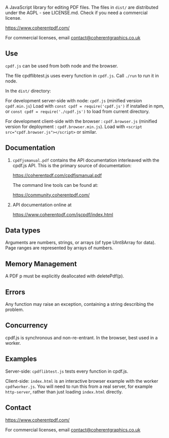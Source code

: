 A JavaScript library for editing PDF files. The files in `dist/` are distributed
under the AGPL - see LICENSE.md. Check if you need a commercial license.

https://www.coherentpdf.com/

For commercial licenses, email contact@coherentgraphics.co.uk

Use
---

`cpdf.js` can be used from both node and the browser.

The file cpdflibtest.js uses every function in `cpdf.js`. Call `./run` to run
it in node.

In the `dist/` directory:

For development server-side with node: `cpdf.js` (minified version
`cpdf.min.js`) Load with `const cpdf = require('cpdf.js')` if installed in npm,
or `const cpdf = require('./cpdf.js')` to load from current directory.

For development client-side with the browser : `cpdf.browser.js` (minified
version for deployment : `cpdf.browser.min.js`). Load with `<script
src="cpdf.browser.js"></script>` or similar.


Documentation
-------------

1. `cpdfjsmanual.pdf` contains the API documentation interleaved with the
   cpdf.js API. This is the primary source of documentation:

   https://coherentpdf.com/cpdfjsmanual.pdf

   The command line tools can be found at:

   https://community.coherentpdf.com/

2. API documentation online at

   https://www.coherentpdf.com/jscpdf/index.html


Data types
----------

Arguments are numbers, strings, or arrays (of type UInt8Array for data). Page
ranges are represented by arrays of numbers.


Memory Management
-----------------

A PDF p must be explicitly deallocated with deletePdf(p).


Errors
------

Any function may raise an exception, containing a string describing the problem. 


Concurrency
-----------

cpdf.js is synchronous and non-re-entrant. In the browser, best used in a worker.


Examples
--------

Server-side: `cpdflibtest.js` tests every function in cpdf.js.

Client-side: `index.html` is an interactive browser example with the worker
`cpdfworker.js`. You will need to run this from a real server, for example
`http-server`, rather than just loading `index.html` directly.


Contact
-------

https://www.coherentpdf.com/

For commercial licenses, email contact@coherentgraphics.co.uk
